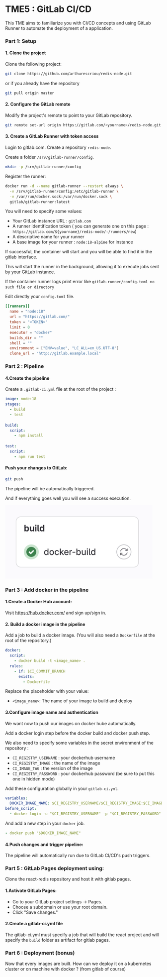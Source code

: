 # TME5 : GitLab CI/CD

This TME aims to familiarize you with CI/CD concepts and using GitLab Runner to automate the deployment of a application.

### Part 1: Setup

#### 1. Clone the project

Clone the following project:

```bash
git clone https://github.com/arthurescriou/redis-node.git
```

or if you already have the repository

```bash
git pull origin master
```

#### 2. Configure the GitLab remote

Modify the project's remote to point to your GitLab repository.

```bash
git remote set-url origin https://gitlab.com/<yourname>/redis-node.git
```

#### 3. Create a GitLab Runner with token access

Login to gitlab.com. Create a repository `redis-node`.

Create a folder `/srv/gitlab-runner/config`.

```sh
mkdir -p /srv/gitlab-runner/config
```

Register the runner:

```bash
docker run -d --name gitlab-runner --restart always \
  -v /srv/gitlab-runner/config:/etc/gitlab-runner \
  -v /var/run/docker.sock:/var/run/docker.sock \
  gitlab/gitlab-runner:latest
```

You will need to specify some values:

- Your GitLab instance URL : `gitlab.com`
- A runner identification token ( you can generate one on this page : `https://gitlab.com/${yourname}/redis-node/-/runners/new`)
- A descriptive name for your runner
- A base image for your runner : `node:18-alpine` for instance

If successful, the container will start and you will be able to find it in the gitlab interface.

This will start the runner in the background, allowing it to execute jobs sent by your GitLab instance.

If the container runner logs print error like `gitlab-runner/config.toml no such file or directory`

Edit directly your `config.toml` file.

```toml
[[runners]]
  name = "node:18"
  url = "https://gitlab.com/"
  token = "<TOKEN>"
  limit = 0
  executor = "docker"
  builds_dir = ""
  shell = ""
  environment = ["ENV=value", "LC_ALL=en_US.UTF-8"]
  clone_url = "http://gitlab.example.local"
```

### Part 2 : Pipeline

#### 4.Create the pipeline

Create a `.gitlab-ci.yml` file at the root of the project :

```yml
image: node:18
stages:
  - build
  - test

build:
  script:
    - npm install

test:
  script:
    - npm run test
```

#### Push your changes to GitLab:

```bash
git push
```

The pipeline will be automatically triggered.

And if everything goes well you will see a success execution.

<img src="img/ciok.png"/>

### Part 3 : Add docker in the pipeline

#### 1.Create a Docker Hub account:

Visit https://hub.docker.com/ and sign up/sign in.

#### 2. Build a docker image in the pipeline

Add a job to build a docker image. (You will also need a `Dockerfile` at the root of the repository.)

```yml
docker:
  script:
    - docker build -t <image_name> .
  rules:
    - if: $CI_COMMIT_BRANCH
      exists:
        - Dockerfile
```

Replace the placeholder with your value:

- `<image_name>`: The name of your image to build and deploy

#### 3.Configure image name and authentication

We want now to push our images on docker hube automatically.

Add a docker login step before the docker build and docker push step.

We also need to specify some variables in the secret environment of the repository :

- `CI_REGISTRY_USERNAME` : your dockerhub username
- `CI_REGISTRY_IMAGE` : the name of the image
- `CI_IMAGE_TAG` : the version of the image
- `CI_REGISTRY_PASSWORD` : your dockerhub password (be sure to put this one in hidden mode)

Add these configuration globally in your `gitlab-ci.yml`.

```yml
variables:
  DOCKER_IMAGE_NAME: $CI_REGISTRY_USERNAME/$CI_REGISTRY_IMAGE:$CI_IMAGE_TAG
before_script:
  - docker login -u "$CI_REGISTRY_USERNAME" -p "$CI_REGISTRY_PASSWORD"
```

And add a new step in your `docker` job.

```yml
- docker push "$DOCKER_IMAGE_NAME"
```

#### 4.Push changes and trigger pipeline:

The pipeline will automatically run due to GitLab CI/CD's push triggers.

### Part 5 : GitLab Pages deployment using:

Clone the react-redis repository and host it with gitlab pages.

#### 1.Activate GitLab Pages:

- Go to your GitLab project settings -> Pages.
- Choose a subdomain or use your root domain.
- Click "Save changes."

#### 2.Create a gitlab-ci.yml file

The gitlab-ci.yml must specify a job that will build the react project and will specify the `build` folder as artifact for gitlab pages.

### Part 6 : Deployment (bonus)

Now that every images are built. How can we deploy it on a kubernetes cluster or on machine with docker ? (from gitlab of course)
